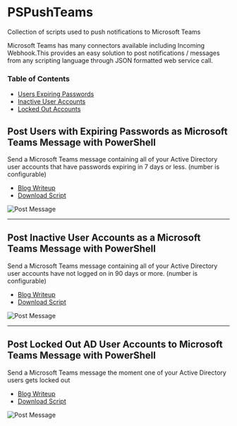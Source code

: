 # PSPushTeams
Collection of scripts used to push notifications to Microsoft Teams

Microsoft Teams has many connectors available including Incoming Webhook.This provides an easy solution to post notifications / messages from any scripting language through JSON formatted web service call.

### Table of Contents
* [Users Expiring Passwords](https://github.com/bwya77/PSPushTeams/blob/master/README.md#post-users-with-expiring-passwords-as-microsoft-teams-message-with-powershell)
* [Inactive User Accounts](https://github.com/bwya77/PSPushTeams/blob/master/README.md#post-inactive-user-accounts-as-a-microsoft-teams-message-with-powershell)
* [Locked Out Accounts](https://github.com/bwya77/PSPushTeams/blob/master/README.md#post-locked-out-ad-user-accounts-to-microsoft-teams-message-with-powershell)

## Post Users with Expiring Passwords as Microsoft Teams Message with PowerShell 
Send a Microsoft Teams message containing all of your Active Directory user accounts that have passwords expiring in 7 days or less. (number is configurable)

* [Blog Writeup](https://thelazyadministrator.com/2018/12/07/post-users-with-expiring-passwords-as-team-message-with-powershell/)
* [Download Script](https://github.com/bwya77/PSPushTeams/blob/master/ExpiringPasswordUsers.ps1)

![Post Message](https://thelazyadministrator.com/wp-content/uploads/2018/12/notification-1.png)


____

## Post Inactive User Accounts as a Microsoft Teams Message with PowerShell
Send a Microsoft Teams message containing all of your Active Directory user accounts have not logged on in 90 days or more. (number is configurable)

* [Blog Writeup](https://thelazyadministrator.com/2018/12/11/post-inactive-users-as-a-microsoft-teams-message-with-powershell/)
* [Download Script](https://github.com/bwya77/PSPushTeams/blob/master/InactiveUsers.ps1)

![Post Message](https://thelazyadministrator.com/wp-content/uploads/2018/12/Inactive-Users.png)


____
## Post Locked Out AD User Accounts to Microsoft Teams Message with PowerShell
Send a Microsoft Teams message the moment one of your Active Directory users gets locked out

* [Blog Writeup](https://thelazyadministrator.com/2018/12/13/get-a-teams-notification-the-moment-an-active-directory-user-gets-locked-out-with-powershell-using-webhooks/)
* [Download Script](https://github.com/bwya77/PSPushTeams/blob/master/LockedOutUser.ps1)

![Post Message](https://thelazyadministrator.com/wp-content/uploads/2018/12/lockoutlocation.png)
